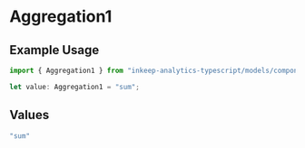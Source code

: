 # Aggregation1

## Example Usage

```typescript
import { Aggregation1 } from "inkeep-analytics-typescript/models/components";

let value: Aggregation1 = "sum";
```

## Values

```typescript
"sum"
```